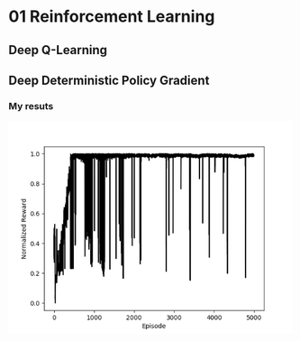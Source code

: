 # 01 Reinforcement Learning 

## Deep Q-Learning


## Deep Deterministic Policy Gradient

### My resuts
![DDPG Performance on swing up pendulum (Pendulum-v0)](./02_DDPG/Trained_Models/DDPG_Pendulum-v0/reward_vs_episode.png)
